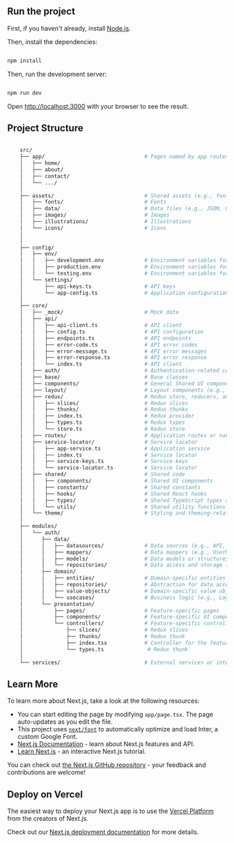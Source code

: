 ## Run the project

First, if you haven't already, install [Node.js](https://nodejs.org/en/download/).

Then, install the dependencies:

```bash

npm install

```

Then, run the development server:

```bash

npm run dev

```

Open [http://localhost:3000](http://localhost:3000) with your browser to see the result.

## Project Structure

```bash

    src/
    ├── app/                                # Pages named by app routes
    │   ├── home/
    │   ├── about/
    │   ├── contact/
    │   └── .../
    │
    ├── assets/                             # Shared assets (e.g., fonts, images)
    │   ├── fonts/                          # Fonts
    │   ├── data/                           # Data files (e.g., JSON, CSV)
    │   ├── images/                         # Images
    │   ├── illustrations/                  # Illustrations
    │   └── icons/                          # Icons
    │
    │
    ├── config/
    │   ├── env/
    │   │   ├── development.env             # Environment variables for development
    │   │   ├── production.env              # Environment variables for production
    │   │   └── testing.env                 # Environment variables for testing
    │   └── settings/
    │       ├── api-keys.ts                 # API keys
    │       └── app-config.ts               # Application configuration
    │
    ├── core/
    │   ├── _mock/                          # Mock data
    │   ├── api/
    │   │   ├── api-client.ts               # API client
    │   │   ├── config.ts                   # API configuration
    │   │   ├── endpoints.ts                # API endpoints
    │   │   ├── error-code.ts               # API error codes
    │   │   ├── error-message.ts            # API error messages
    │   │   ├── error-response.ts           # API error response
    │   │   └── index.ts                    # API client
    │   ├── auth/                           # Authentication-related code
    │   ├── base/                           # Base classes
    │   ├── components/                     # General Shared UI components
    │   ├── layout/                         # Layout components (e.g., header, footer)
    │   ├── redux/                          # Redux store, reducers, and thunk
    │   │   ├── slices/                     # Redux slices
    │   │   ├── thunks/                     # Redux thunks
    │   │   ├── index.ts                    # Redux provider
    │   │   ├── types.ts                    # Redux types
    │   │   └── store.ts                    # Redux store
    │   ├── routes/                         # Application routes or navigation paths
    │   ├── service-locator/                # Service locator
    │   │   ├── app-service.ts              # Application service
    │   │   ├── index.ts                    # Service locator
    │   │   ├── service-keys.ts             # Service keys
    │   │   └── service-locator.ts          # Service locator
    │   ├── shared/                         # Shared code
    │   │   ├── components/                 # Shared UI components
    │   │   ├── constants/                  # Shared constants
    │   │   ├── hooks/                      # Shared React hooks
    │   │   ├── types/                      # Shared TypeScript types and interfaces
    │   │   └── utils/                      # Shared utility functions and helpers
    │   └── theme/                          # Styling and theming-related files
    │
    ├── modules/
    │   └── auth/
    │      ├── data/
    │      │   ├── datasources/             # Data sources (e.g., API, LocalStorage)
    │      │   ├── mappers/                 # Data mappers (e.g., UserMapper)
    │      │   ├── models/                  # Data models or structures for data transfer without behavior (e.g., User, Post)
    │      │   └── repositories/            # Data access and storage (e.g., UserRepository)
    │      ├── domain/
    │      │   ├── entities/                # Domain-specific entities with behavior and business rules (e.g., User, Post)
    │      │   ├── repositories/            # Abstraction for data access (e.g., UserRepository)
    │      │   ├── value-objects/           # Domain-specific value objects (e.g., PatientName for Patient entity having firstName and lastName)
    │      │   └── usecases/                # Business logic (e.g., Login, Logout)
    │      └── presentation/
    │          ├── pages/                   # Feature-specific pages
    │          ├── components/              # Feature-specific UI components
    │          └── controllers/             # Feature-specific controllers
    │              ├── slices/              # Redux slices
    │              ├── thunks/              # Redux thunk
    │              ├── index.tsx            # Controller for the feature
    │              └── types.ts              # Redux thunk
    │
    └── services/                           # External services or integrations

```

## Learn More

To learn more about Next.js, take a look at the following resources:

- You can start editing the page by modifying `app/page.tsx`. The page auto-updates as you edit the file.
- This project uses [`next/font`](https://nextjs.org/docs/basic-features/font-optimization) to automatically optimize and load Inter, a custom Google Font.
- [Next.js Documentation](https://nextjs.org/docs) - learn about Next.js features and API.
- [Learn Next.js](https://nextjs.org/learn) - an interactive Next.js tutorial.

You can check out [the Next.js GitHub repository](https://github.com/vercel/next.js/) - your feedback and contributions are welcome!

## Deploy on Vercel

The easiest way to deploy your Next.js app is to use the [Vercel Platform](https://vercel.com/new?utm_medium=default-template&filter=next.js&utm_source=create-next-app&utm_campaign=create-next-app-readme) from the creators of Next.js.

Check out our [Next.js deployment documentation](https://nextjs.org/docs/deployment) for more details.

